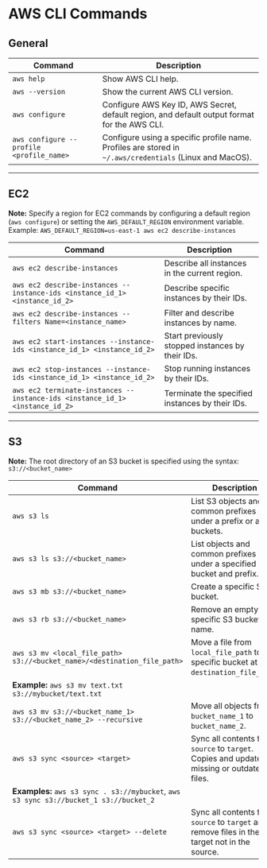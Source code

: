# AWS CLI Commands

## General

| Command                                  | Description                                                                                              |
|------------------------------------------|----------------------------------------------------------------------------------------------------------|
| `aws help`                               | Show AWS CLI help.                                                                                      |
| `aws --version`                          | Show the current AWS CLI version.                                                                       |
| `aws configure`                          | Configure AWS Key ID, AWS Secret, default region, and default output format for the AWS CLI.            |
| `aws configure --profile <profile_name>` | Configure using a specific profile name. Profiles are stored in `~/.aws/credentials` (Linux and MacOS). |

---

## EC2

**Note:** Specify a region for EC2 commands by configuring a default region (`aws configure`) or setting the `AWS_DEFAULT_REGION` environment variable.  
Example: `AWS_DEFAULT_REGION=us-east-1 aws ec2 describe-instances`

| Command                                                                                      | Description                                                                              |
|----------------------------------------------------------------------------------------------|------------------------------------------------------------------------------------------|
| `aws ec2 describe-instances`                                                                 | Describe all instances in the current region.                                           |
| `aws ec2 describe-instances --instance-ids <instance_id_1> <instance_id_2>`                  | Describe specific instances by their IDs.                                               |
| `aws ec2 describe-instances --filters Name=<instance_name>`                                  | Filter and describe instances by name.                                                  |
| `aws ec2 start-instances --instance-ids <instance_id_1> <instance_id_2>`                     | Start previously stopped instances by their IDs.                                        |
| `aws ec2 stop-instances --instance-ids <instance_id_1> <instance_id_2>`                      | Stop running instances by their IDs.                                                   |
| `aws ec2 terminate-instances --instance-ids <instance_id_1> <instance_id_2>`                 | Terminate the specified instances by their IDs.                                         |

---

## S3

**Note:** The root directory of an S3 bucket is specified using the syntax: `s3://<bucket_name>`

| Command                                                                  | Description                                                                                   |
|--------------------------------------------------------------------------|-----------------------------------------------------------------------------------------------|
| `aws s3 ls`                                                              | List S3 objects and common prefixes under a prefix or all S3 buckets.                        |
| `aws s3 ls s3://<bucket_name>`                                           | List objects and common prefixes under a specified bucket and prefix.                        |
| `aws s3 mb s3://<bucket_name>`                                           | Create a specific S3 bucket.                                                                 |
| `aws s3 rb s3://<bucket_name>`                                           | Remove an empty specific S3 bucket by name.                                                  |
| `aws s3 mv <local_file_path> s3://<bucket_name>/<destination_file_path>` | Move a file from `local_file_path` to a specific bucket at `destination_file_path`.           |
| **Example:** `aws s3 mv text.txt s3://mybucket/text.txt`                 |                                                                                               |
| `aws s3 mv s3://<bucket_name_1> s3://<bucket_name_2> --recursive`        | Move all objects from `bucket_name_1` to `bucket_name_2`.                                     |
| `aws s3 sync <source> <target>`                                          | Sync all contents from `source` to `target`. Copies and updates missing or outdated files.   |
| **Examples:** `aws s3 sync . s3://mybucket`, `aws s3 sync s3://bucket_1 s3://bucket_2` |                                                        |
| `aws s3 sync <source> <target> --delete`                                 | Sync all contents from `source` to `target` and remove files in the target not in the source.|